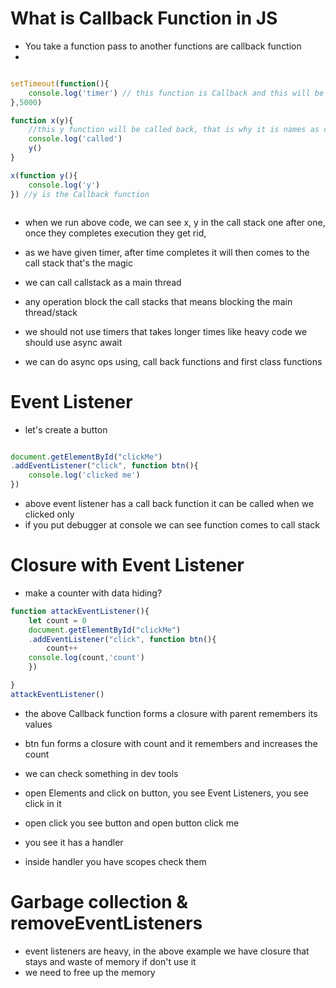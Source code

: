 # What is Callback Function in JS
- You take a function pass to another functions are callback function
- 
```javascript

setTimeout(function(){
    console.log('timer') // this function is Callback and this will be called back after 5 milli sec
},5000) 

function x(y){
    //this y function will be called back, that is why it is names as callback function
    console.log('called')
    y()
}

x(function y(){
    console.log('y')
}) //y is the Callback function



```

- when we run above code, we can see x, y in the call stack one after one, once they completes execution they get rid, 
- as we have given timer, after time completes it will then comes to the call stack that's the magic
- we can call callstack as a main thread

- any operation block the call stacks that means blocking the main thread/stack
- we should not use timers that takes longer times like heavy code we should use async await 

- we can do async ops using, call back functions and first class functions

# Event Listener 

- let's create a button 

```javascript

document.getElementById("clickMe")
.addEventListener("click", function btn(){
    console.log('clicked me')
})

```
- above event listener has a call back function it can be called when we clicked only
- if you put debugger at console we can see function comes to call stack

# Closure with Event Listener 

- make a counter with data hiding?

```javascript
function attackEventListener(){
    let count = 0
    document.getElementById("clickMe")
    .addEventListener("click", function btn(){
        count++
    console.log(count,'count')
    })

}
attackEventListener()

```
- the above Callback function forms a closure with parent remembers its values
- btn fun forms a closure with count and it remembers and increases the count

- we can check something in dev tools
- open Elements and click on button, you see   Event Listeners, you see click in it 
- open click you see button and open button click me 
- you see it has a handler 
- inside handler you have scopes check them 

# Garbage collection & removeEventListeners

- event listeners are heavy, in the above example we have closure that stays and waste of memory if don't use it 
- we need to free up the memory 

